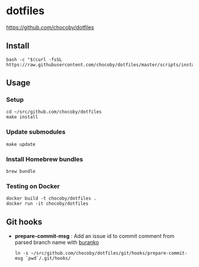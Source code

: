 # dotfiles

https://github.com/chocoby/dotfiles

## Install

```
bash -c "$(curl -fsSL https://raw.githubusercontent.com/chocoby/dotfiles/master/scripts/install)"
```

## Usage

### Setup

```
cd ~/src/github.com/chocoby/dotfiles
make install
```

### Update submodules

```
make update
```

### Install Homebrew bundles

```
brew bundle
```

### Testing on Docker

```
docker build -t chocoby/dotfiles .
docker run -it chocoby/dotfiles
```

## Git hooks

* **prepare-commit-msg** : Add an issue id to commit comment from parsed branch name with [buranko](https://github.com/chocoby/buranko)

  ```
  ln -s ~/src/github.com/chocoby/dotfiles/git/hooks/prepare-commit-msg `pwd`/.git/hooks/
  ```

